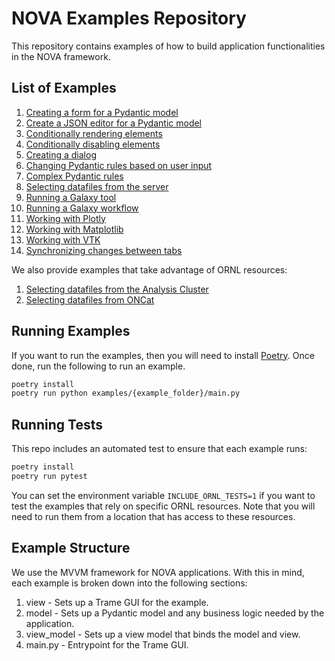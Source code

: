 # NOVA Examples Repository

This repository contains examples of how to build application functionalities in the NOVA framework.

## List of Examples

1. [Creating a form for a Pydantic model](examples/pydantic_form)
2. [Create a JSON editor for a Pydantic model](examples/pydantic_monaco)
3. [Conditionally rendering elements](examples/conditional_rendering)
4. [Conditionally disabling elements](examples/conditional_disabling)
5. [Creating a dialog](examples/dialog)
6. [Changing Pydantic rules based on user input](examples/dynamic_pydantic_rules)
7. [Complex Pydantic rules](examples/complex_pydantic_rules)
8. [Selecting datafiles from the server](examples/data_selector)
9. [Running a Galaxy tool](examples/run_galaxy_tool)
10. [Running a Galaxy workflow](examples/run_galaxy_workflow)
11. [Working with Plotly](examples/plotly)
12. [Working with Matplotlib](examples/matplotlib)
13. [Working with VTK](examples/vtk)
14. [Synchronizing changes between tabs](examples/multitab)

We also provide examples that take advantage of ORNL resources:

1. [Selecting datafiles from the Analysis Cluster](examples/ornl/neutron_data_selector)
2. [Selecting datafiles from ONCat](examples/ornl/oncat)

## Running Examples

If you want to run the examples, then you will need to install [Poetry](https://python-poetry.org/). Once done, run the following to run an example.

```bash
poetry install
poetry run python examples/{example_folder}/main.py
```

## Running Tests

This repo includes an automated test to ensure that each example runs:

```bash
poetry install
poetry run pytest
```

You can set the environment variable `INCLUDE_ORNL_TESTS=1` if you want to test the examples that rely on specific ORNL resources. Note that you will need to run them from a location that has access to these resources.

## Example Structure

We use the MVVM framework for NOVA applications. With this in mind, each example is broken down into the following sections:

1. view - Sets up a Trame GUI for the example.
2. model - Sets up a Pydantic model and any business logic needed by the application.
3. view_model - Sets up a view model that binds the model and view.
4. main.py - Entrypoint for the Trame GUI.
